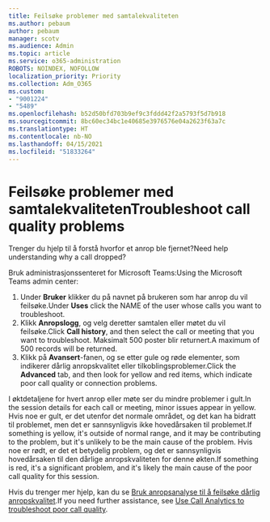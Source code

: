 ```yaml
---
title: Feilsøke problemer med samtalekvaliteten
ms.author: pebaum
author: pebaum
manager: scotv
ms.audience: Admin
ms.topic: article
ms.service: o365-administration
ROBOTS: NOINDEX, NOFOLLOW
localization_priority: Priority
ms.collection: Adm_O365
ms.custom:
- "9001224"
- "5489"
ms.openlocfilehash: b52d50bfd703b9ef9c3fddd42f2a5793f5d7b918
ms.sourcegitcommit: 8bc60ec34bc1e40685e3976576e04a2623f63a7c
ms.translationtype: HT
ms.contentlocale: nb-NO
ms.lasthandoff: 04/15/2021
ms.locfileid: "51833264"
---
```

# <a name="troubleshoot-call-quality-problems"></a><span data-ttu-id="35d18-102">Feilsøke problemer med samtalekvaliteten</span><span class="sxs-lookup"><span data-stu-id="35d18-102">Troubleshoot call quality problems</span></span>

<span data-ttu-id="35d18-103">Trenger du hjelp til å forstå hvorfor et anrop ble fjernet?</span><span class="sxs-lookup"><span data-stu-id="35d18-103">Need help understanding why a call dropped?</span></span>

<span data-ttu-id="35d18-104">Bruk administrasjonssenteret for Microsoft Teams:</span><span class="sxs-lookup"><span data-stu-id="35d18-104">Using the Microsoft Teams admin center:</span></span>

1. <span data-ttu-id="35d18-105">Under **Bruker** klikker du på navnet på brukeren som har anrop du vil feilsøke.</span><span class="sxs-lookup"><span data-stu-id="35d18-105">Under **Uses** click the NAME of the user whose calls you want to troubleshoot.</span></span>
2. <span data-ttu-id="35d18-106">Klikk **Anropslogg**, og velg deretter samtalen eller møtet du vil feilsøke.</span><span class="sxs-lookup"><span data-stu-id="35d18-106">Click **Call history**, and then select the call or meeting that you want to troubleshoot.</span></span> <span data-ttu-id="35d18-107">Maksimalt 500 poster blir returnert.</span><span class="sxs-lookup"><span data-stu-id="35d18-107">A maximum of 500 records will be returned.</span></span>
3. <span data-ttu-id="35d18-108">Klikk på **Avansert**-fanen, og se etter gule og røde elementer, som indikerer dårlig anropskvalitet eller tilkoblingsproblemer.</span><span class="sxs-lookup"><span data-stu-id="35d18-108">Click the **Advanced** tab, and then look for yellow and red items, which indicate poor call quality or connection problems.</span></span>

<span data-ttu-id="35d18-109">I øktdetaljene for hvert anrop eller møte ser du mindre problemer i gult.</span><span class="sxs-lookup"><span data-stu-id="35d18-109">In the session details for each call or meeting, minor issues appear in yellow.</span></span> <span data-ttu-id="35d18-110">Hvis noe er gult, er det utenfor det normale området, og det kan ha bidratt til problemet, men det er sannsynligvis ikke hovedårsaken til problemet.</span><span class="sxs-lookup"><span data-stu-id="35d18-110">If something is yellow, it's outside of normal range, and it may be contributing to the problem, but it's unlikely to be the main cause of the problem.</span></span> <span data-ttu-id="35d18-111">Hvis noe er rødt, er det et betydelig problem, og det er sannsynligvis hovedårsaken til den dårlige anropskvaliteten for denne økten.</span><span class="sxs-lookup"><span data-stu-id="35d18-111">If something is red, it's a significant problem, and it's likely the main cause of the poor call quality for this session.</span></span>

<span data-ttu-id="35d18-112">Hvis du trenger mer hjelp, kan du se [Bruk anropsanalyse til å feilsøke dårlig anropskvalitet](https://docs.microsoft.com/microsoftteams/use-call-analytics-to-troubleshoot-poor-call-quality#troubleshoot-call-quality-problems-using-call-analytics).</span><span class="sxs-lookup"><span data-stu-id="35d18-112">If you need further assistance, see [Use Call Analytics to troubleshoot poor call quality](https://docs.microsoft.com/microsoftteams/use-call-analytics-to-troubleshoot-poor-call-quality#troubleshoot-call-quality-problems-using-call-analytics).</span></span>
